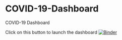 # COVID-19-Dashboard
COVID-19 Dashboard

Click on this button to launch the dashboard
[![Binder](https://mybinder.org/badge_logo.svg)](https://mybinder.org/v2/gh/4Khan/COVID-19-Dashboard/HEAD?labpath=voila%2Frender%2FAK%2520Dashboard%2520v4.ipynb%3F)
